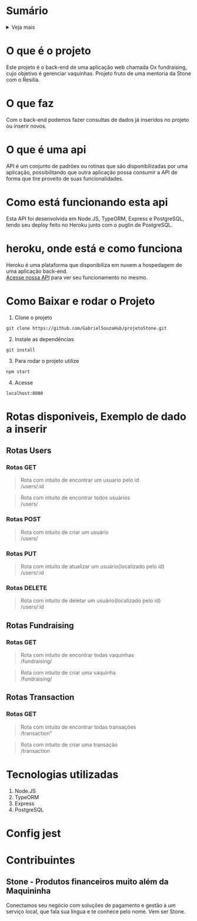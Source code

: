 # Sumário
<details>
<summary>Veja mais</summary>
</details>

# O que é o projeto
Este projeto é o back-end de uma aplicação web chamada Ox fundraising, cujo objetivo é gerenciar vaquinhas. Projeto fruto de uma mentoria da Stone com o Resilia.
# O que faz
Com o back-end podemos fazer consultas de dados já inseridos no projeto ou inserir novos.
# O que é uma api
API é um conjunto de padrões ou rotinas que são disponibilizadas por uma aplicação, possibilitando que outra aplicação possa consumir a API de forma que tire proveito de suas funcionalidades.
# Como está funcionando esta api
Esta API foi desenvolvida em Node.JS, TypeORM, Express e PostgreSQL, tendo seu deploy feito no Heroku junto com o puglin de PostgreSQL.
# heroku, onde está e como funciona
Heroku é uma plataforma que disponibiliza em nuvem a hospedagem de uma aplicação back-end.<br>
[Acesse nossa API](https://fundraisingoxdev.herokuapp.com/users) para ver seu funcionamento no mesmo.
# Como Baixar e rodar o Projeto
1. Clone o projeto
```Shell
git clone https://github.com/GabrielSouzaHub/projetoStone.git
```
2. Instale as dependências
```Shell
git install
```
3. Para rodar o projeto utilize
```Shell
npm start
```
4. Acesse
```Shell
localhost:8080
```
# Rotas disponiveis, Exemplo de dado a inserir
## Rotas **Users**
### Rotas GET
>Rota com intuito de encontrar um usuario pelo id
<br> /users/:id

> Rota com intuito de encontrar todos usuários
<br> /users/

### Rotas POST
> Rota com intuito de criar um usuário
<br> /users/

### Rotas PUT
> Rota com intuito de atualizar um usuário(localizado pelo id)
<br> /users/:id

### Rotas DELETE
> Rota com intuito de deletar um usuário(localizado pelo id)
<br> /users/:id

## Rotas **Fundraising**
### Rotas GET
> Rota com intuito de encontrar todas vaquinhas
<br> /fundraising/

> Rota com intuito de criar uma vaquinha
<br> /fundraising/

## Rotas **Transaction**
### Rotas GET
> Rota com intuito de encontrar todas transações
<br> /transaction"

> Rota com intuito de criar uma transação
<br> /transaction

# Tecnologias utilizadas
1. Node.JS
2. TypeORM
3. Express
4. PostgreSQL
# Config jest

# Contribuintes
## Stone - Produtos financeiros muito além da Maquininha
Conectamos seu negócio com soluções de pagamento e gestão à um serviço local, que fala sua língua e te conhece pelo nome. Vem ser Stone.